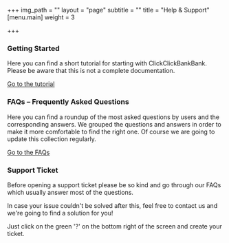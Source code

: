 +++
img_path = ""
layout = "page"
subtitle = ""
title = "Help & Support"
[menu.main]
weight = 3

+++
### Getting Started

Here you can find a short tutorial for starting with ClickClickBankBank. Please be aware that this is not a complete documentation.

[Go to the tutorial](/getting-started/)

### FAQs – Frequently Asked Questions

Here you can find a roundup of the most asked questions by users and the corresponding answers. We grouped the questions and answers in order to make it more comfortable to find the right one. Of course we are going to update this collection regularly.

[Go to the FAQs](/faq)

### Support Ticket

Before opening a support ticket please be so kind and go through our FAQs which usually answer most of the questions.

In case your issue couldn't be solved after this, feel free to contact us and we're going to find a solution for you!

Just click on the green '?' on the bottom right of the screen and create your ticket.